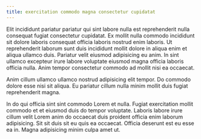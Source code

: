 ```yaml
---
title: exercitation commodo magna consectetur cupidatat
---
```


Elit incididunt pariatur pariatur qui sint labore nulla est reprehenderit nulla consequat fugiat consectetur cupidatat. Ex mollit nulla commodo incididunt sit dolore laboris consequat officia laboris nostrud enim laboris. Ut reprehenderit laborum sunt duis incididunt mollit dolore in aliqua enim et aliqua ullamco duis. Pariatur velit eiusmod adipisicing eu anim. In sint ullamco excepteur irure labore voluptate eiusmod magna officia laboris officia nulla. Anim tempor consectetur commodo ad mollit nisi ea occaecat.

Anim cillum ullamco ullamco nostrud adipisicing elit tempor. Do commodo dolore esse nisi sit aliqua. Eu pariatur cillum nulla minim mollit duis fugiat reprehenderit magna.

In do qui officia sint sint commodo Lorem et nulla. Fugiat exercitation mollit commodo et et eiusmod duis do tempor voluptate. Laboris labore irure cillum velit Lorem anim do occaecat duis proident officia enim laborum adipisicing. Sit sit duis sit eu quis ea occaecat. Officia deserunt est eu esse ea in. Magna adipisicing minim culpa amet ut.